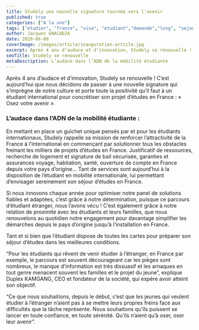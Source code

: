 ```yaml
---
title: Studely une nouvelle signature tournée vers l'avenir
published: true
categories: ["A la une"]
tags: ["etudier", "france", "visa", "etudiant","demande","long", "sejour", "garant"]
author: Jacques GNACADJA
date: 2020-06-08
coverImage: /images/article/inauguration-article.jpg
excerpt: Après 4 ans d’audace et d’innovation, Studely se renouvelle ! C’est aujourd’hui que nous décidons de passer à une nouvelle signature
seoTitle: Studely se renouvelle
metaDescription: L’audace dans l’ADN de la mobilité étudiante
---
```


Après 4 ans d’audace et d’innovation, Studely se renouvelle ! C’est aujourd’hui que nous décidons de passer à une nouvelle signature
qui s’imprègne de notre culture et porte toute la positivité qu’il faut à un étudiant international pour concrétiser son projet d’études en France : « Osez votre avenir ».

### **L’audace dans l’ADN de la mobilité étudiante :**

En mettant en place un guichet unique pensés par et pour les étudiants internationaux, Studely rappelle sa mission de renforcer l’attractivité de la France à l’international en commençant par solutionner tous les obstacles freinant les milliers de projets d’études en France.
Justificatif de ressources, recherche de logement et signature de bail sécurisée, garanties et assurances voyage, habitation, santé, ouverture de compte en France depuis votre pays d’origine… Tant de services sont aujourd’hui à la disposition de l’étudiant en mobilité internationale, lui permettant d’envisager sereinement son séjour d’études en France.

Si nous innovons chaque année pour optimiser notre panel de solutions fiables et adaptées, c’est grâce à notre détermination, puisque ce parcours
d’étudiant étranger, nous l’avons vécu ! C’est également grâce à notre relation de proximité avec les étudiants et leurs familles, que nous renouvelons
au quotidien notre engagement pour davantage simplifier les démarches depuis le pays d’origine jusqu’à l’installation en France.

Tant et si bien que l’étudiant dispose de toutes les cartes pour préparer son séjour d’études dans les meilleures conditions.

“Pour les étudiants qui rêvent de venir étudier à l’étranger, en France par exemple, le parcours est souvent décourageant car les pièges sont nombreux,
le manque d’information est très dissuasif et les arnaques en tout genre menacent souvent les familles et le projet du jeune”, explique Duplex KAMGANG, CEO et fondateur de la société, qui espère avoir atteint son objectif.

“Ce que nous souhaitions, depuis le début, c’est que les jeunes qui veulent étudier à l’étranger n’aient pas à se mettre leurs propres freins face aux difficultés que la tâche représente. Nous souhaitons qu’ils puissent se lancer en toute confiance, en toute sérénité. Qu’ils n’aient qu’à oser, oser leur avenir”.
